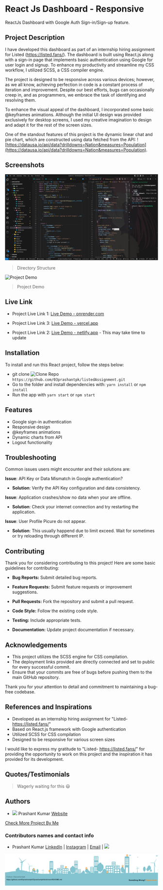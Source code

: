 # React Js Dashboard - Responsive

ReactJs Dashboard with Google Auth Sign-in/Sign-up feature.

## Project Description

I have developed this dashboard as part of an internship hiring assignment for Listed (https://listed.fans/). The dashboard is built using React.js along with a sign-in page that implements basic authentication using Google for user login and signup. To enhance my productivity and streamline my CSS workflow, I utilized SCSS, a CSS compiler engine.

The project is designed to be responsive across various devices; however, as we all know, achieving perfection in code is a constant process of iteration and improvement. Despite our best efforts, bugs can occasionally creep in, and as programmers, we embrace the task of identifying and resolving them.

To enhance the visual appeal of the dashboard, I incorporated some basic @keyframes animations. Although the initial UI design was provided exclusively for desktop screens, I used my creative imagination to design and adapt it for the rest of the screen sizes.

One of the standout features of this project is the dynamic linear chat and pie chart, which are constructed using data fetched from the API: ![https://datausa.io/api/data?drilldowns=Nation&measures=Population](https://datausa.io/api/data?drilldowns=Nation&measures=Population).


## Screenshots

![Directory Structure](https://github.com/03prashantpk/listedAssignment/blob/master/public/screenshot1.JPG)

> Directory Structure


![Project Demo](https://github.com/03prashantpk/listedAssignment/blob/master/public/screenshot2.gif.gif)

> Project Demo

## Live Link

- Project Live Link 1: [Live Demo - onrender.com](https://listedassignment.onrender.com/)

- Project Live Link 3: [Live Demo - vercel.app](https://listed-assignment-navy.vercel.app/)

- Project Live Link 2: [Live Demo - netlify.app](https://prashant-listedassignment.netlify.app/) - This may take time to update

## Installation

To install and run this React project, follow the steps below:
- git clone ![Clone Repo](https://github.com/03prashantpk/listedAssignment.git) `https://github.com/03prashantpk/listedAssignment.git`
- Go to the folder and install dependencies with: `yarn install` or `npm install`
- Run the app with `yarn start` or `npm start`


## Features
- Google sign-in authentication
- Responsive design
- @keyframes animations
- Dynamic charts from API
- Logout functionality

## Troubleshooting

Common issues users might encounter and their solutions are:

**Issue**: API Key or Data Mismatch in Google authentication?

- **Solution**:  Verify the API Key configuration and data consistency.

**Issue**: Application crashes/show no data when your are offline.

- **Solution**: Check your internet connection and try restarting the application.

**Issue**: User Profile Picure do not appear.

- **Solution**: This usually happend due to limit exceed. Wait for sometimes or try reloading through different IP.


## Contributing

Thank you for considering contributing to this project! Here are some basic guidelines for contributing:

- **Bug Reports:** Submit detailed bug reports.

- **Feature Requests:** Submit feature requests or improvement suggestions.

- **Pull Requests:** Fork the repository and submit a pull request.

- **Code Style:** Follow the existing code style.

- **Testing:** Include appropriate tests.

- **Documentation:** Update project documentation if necessary.


## Acknowledgements
- This project utilizes the SCSS engine for CSS compilation.
- The deployment links provided are directly connected and set to public for every successful commit.
- Ensure that your commits are free of bugs before pushing them to the main GitHub repository.

Thank you for your attention to detail and commitment to maintaining a bug-free codebase.


## References and Inspirations

- Developed as an internship hiring assignment for "Listed- https://listed.fans/"
- Based on React.js framework with Google authentication
- Utilized SCSS for CSS compilation
- Designed to be responsive for various screen sizes

I would like to express my gratitude to "Listed- https://listed.fans/" for providing the opportunity to work on this project and the inspiration it has provided for its development.


## Quotes/Testimonials

> Wagerly waiting for this 😃


## Authors

- <img src="https://avatars.githubusercontent.com/u/43730425?v=4" width="50px">  Prashant Kumar   [Website](https://enally.in)


[Check More Project By Me](https://enally.in/projects/)




### Contributors names and contact info

-   Prashant Kumar [LinkedIn](https://www.linkedin.com/in/03prashantpk/) | [Instagram](https://instagram.com/prashantpkumar) | [Email](https://tinyurl.com/mailPK) | ![](https://komarev.com/ghpvc/?username=03prashantpk&color=red)<br>


<a href="https://www.linkedin.com/in/03prashantpk/">

![](https://github.com/03prashantpk/03prashantpk/blob/main/assets/footer2.png)

</a>
